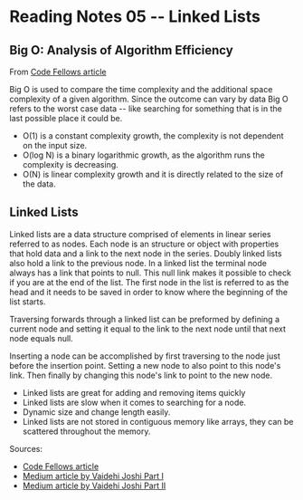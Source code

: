 # Reading Notes 05 -- Linked Lists 

## Big O: Analysis of Algorithm Efficiency

From [Code Fellows article](https://codefellows.github.io/common_curriculum/data_structures_and_algorithms/Code_401/class-05/resources/big_oh.html)

Big O is used to compare the time complexity and the additional space complexity of a given algorithm. Since the outcome can vary by data Big O refers to the worst case data -- like searching for something that is in the last possible place it could be.

- O(1) is a constant complexity growth, the complexity is not dependent on the input size.
- O(log N) is a binary logarithmic growth, as the algorithm runs the complexity is decreasing.
- O(N) is linear complexity growth and it is directly related to the size of the data.


## Linked Lists

Linked lists are a data structure comprised of elements in linear series referred to as nodes. Each node is an structure or object with properties that hold data and a link to the next node in the series. Doubly linked lists also hold a link to the previous node. In a linked list the terminal node always has a link that points to null. This null link makes it possible to check if you are at the end of the list. The first node in the list is referred to as the head and it needs to be saved in order to know where the beginning of the list starts.

Traversing forwards through a linked list can be preformed by defining a current node and setting it equal to the link to the next node until that next node equals null.

Inserting a node can be accomplished by first traversing to the node just before the insertion point. Setting a new node to also point to this node's link. Then finally by changing this node's link to point to the new node.

- Linked lists are great for adding and removing items quickly
- Linked lists are slow when it comes to searching for a node.
- Dynamic size and change length easily.
- Linked lists are not stored in contiguous memory like arrays, they can be scattered throughout the memory.

Sources:
- [Code Fellows article](https://codefellows.github.io/common_curriculum/data_structures_and_algorithms/Code_401/class-05/resources/singly_linked_list.html)
- [Medium article by Vaidehi Joshi Part I](https://medium.com/basecs/whats-a-linked-list-anyway-part-1-d8b7e6508b9d)
- [Medium article by Vaidehi Joshi Part II](https://medium.com/basecs/whats-a-linked-list-anyway-part-2-131d96f71996)


